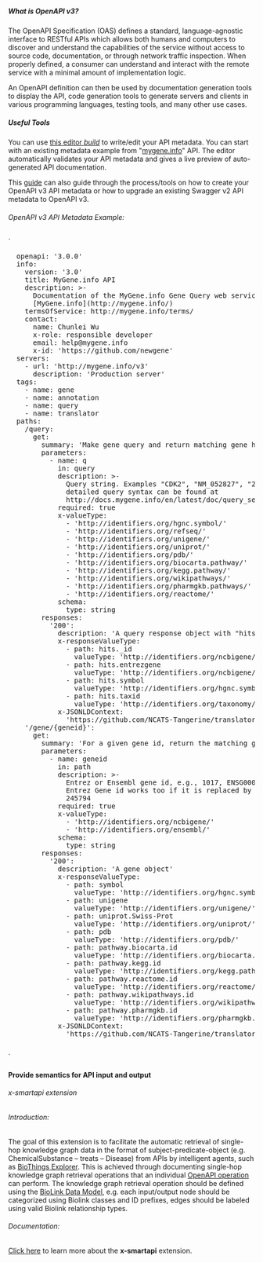 ##### What is OpenAPI v3?

The OpenAPI Specification (OAS) defines a standard, language-agnostic interface to RESTful APIs which allows both humans and computers to discover and understand the capabilities of the service without access to source code, documentation, or through network traffic inspection. When properly defined, a consumer can understand and interact with the remote service with a minimal amount of implementation logic.

An OpenAPI definition can then be used by documentation generation tools to display the API, code generation tools to generate servers and clients in various programming languages, testing tools, and many other use cases.

##### Useful Tools

You can use [this editor _build_](http://smart-api.info/editor/) to write/edit your API metadata. You can start with an existing metadata example from "[mygene.info](https://github.com/NCATS-Tangerine/translator-api-registry/blob/master/mygene.info/openapi_minimum.yml)" API. The editor automatically validates your API metadata and gives a live preview of auto-generated API documentation.

This [guide](/guide) can also guide through the process/tools on how to create your OpenAPI v3 API metadata or how to upgrade an existing Swagger v2 API metadata to OpenAPI v3.

###### OpenAPI v3 API Metadata Example:

`

<pre>  openapi: '3.0.0'
  info:
    version: '3.0'
    title: MyGene.info API
    description: >-
      Documentation of the MyGene.info Gene Query web services. Learn more about
      [MyGene.info](http://mygene.info/)
    termsOfService: http://mygene.info/terms/
    contact:
      name: Chunlei Wu
      x-role: responsible developer
      email: help@mygene.info
      x-id: 'https://github.com/newgene'
  servers:
    - url: 'http://mygene.info/v3'
      description: 'Production server'
  tags:
    - name: gene
    - name: annotation
    - name: query
    - name: translator
  paths:
    /query:
      get:
        summary: 'Make gene query and return matching gene hits'
        parameters:
          - name: q
            in: query
            description: >-
              Query string. Examples "CDK2", "NM_052827", "204639_at". The
              detailed query syntax can be found at
              http://docs.mygene.info/en/latest/doc/query_service.html
            required: true
            x-valueType:
              - 'http://identifiers.org/hgnc.symbol/'
              - 'http://identifiers.org/refseq/'
              - 'http://identifiers.org/unigene/'
              - 'http://identifiers.org/uniprot/'
              - 'http://identifiers.org/pdb/'
              - 'http://identifiers.org/biocarta.pathway/'
              - 'http://identifiers.org/kegg.pathway/'
              - 'http://identifiers.org/wikipathways/'
              - 'http://identifiers.org/pharmgkb.pathways/'
              - 'http://identifiers.org/reactome/'
            schema:
              type: string
        responses:
          '200':
            description: 'A query response object with "hits" property'
            x-responseValueType:
              - path: hits._id
                valueType: 'http://identifiers.org/ncbigene/'
              - path: hits.entrezgene
                valueType: 'http://identifiers.org/ncbigene/'
              - path: hits.symbol
                valueType: 'http://identifiers.org/hgnc.symbol/'
              - path: hits.taxid
                valueType: 'http://identifiers.org/taxonomy/'
            x-JSONLDContext:
              'https://github.com/NCATS-Tangerine/translator-api-registry/blob/master/mygene.info/jsonld_context/mygene_context.json'
    '/gene/{geneid}':
      get:
        summary: 'For a given gene id, return the matching gene object'
        parameters:
          - name: geneid
            in: path
            description: >-
              Entrez or Ensembl gene id, e.g., 1017, ENSG00000170248\. A retired
              Entrez Gene id works too if it is replaced by a new one, e.g.,
              245794
            required: true
            x-valueType:
              - 'http://identifiers.org/ncbigene/'
              - 'http://identifiers.org/ensembl/'
            schema:
              type: string
        responses:
          '200':
            description: 'A gene object'
            x-responseValueType:
              - path: symbol
                valueType: 'http://identifiers.org/hgnc.symbol/'
              - path: unigene
                valueType: 'http://identifiers.org/unigene/'
              - path: uniprot.Swiss-Prot
                valueType: 'http://identifiers.org/uniprot/'
              - path: pdb
                valueType: 'http://identifiers.org/pdb/'
              - path: pathway.biocarta.id
                valueType: 'http://identifiers.org/biocarta.pathway/'
              - path: pathway.kegg.id
                valueType: 'http://identifiers.org/kegg.pathway/'
              - path: pathway.reactome.id
                valueType: 'http://identifiers.org/reactome/'
              - path: pathway.wikipathways.id
                valueType: 'http://identifiers.org/wikipathways/'
              - path: pathway.pharmgkb.id
                valueType: 'http://identifiers.org/pharmgkb.pathways/'
            x-JSONLDContext:
              'https://github.com/NCATS-Tangerine/translator-api-registry/blob/master/mygene.info/jsonld_context/mygene_context.json'
            </pre>

`

#### Provide semantics for API input and output

###### _x-smartapi_ extension

###### Introduction:

The goal of this extension is to facilitate the automatic retrieval of single-hop knowledge graph data in the format of subject-predicate-object (e.g. ChemicalSubstance – treats – Disease) from APIs by intelligent agents, such as [BioThings Explorer](https://github.com/biothings/biothings_explorer/). This is achieved through documenting single-hop knowledge graph retrieval operations that an individual [OpenAPI operation](https://github.com/OAI/OpenAPI-Specification/blob/master/versions/2.0.md#operation-object) can perform. The knowledge graph retrieval operation should be defined using the [BioLink Data Model](https://biolink.github.io/biolink-model/), e.g. each input/output node should be categorized using Biolink classes and ID prefixes, edges should be labeled using valid Biolink relationship types.

###### Documentation:

[Click here](https://x-bte-extension.readthedocs.io/en/latest/index.html) to learn more about the **x-smartapi** extension.
